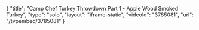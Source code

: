 {
    "title": "Camp Chef Turkey Throwdown Part 1 - Apple Wood Smoked Turkey",
    "type": "solo",
    "layout": "iframe-static",
    "videoId": "3785081",
    "url": "\/tvpembed\/3785081"
}